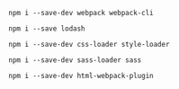 ```
npm i --save-dev webpack webpack-cli
```

```
npm i --save lodash
```

```
npm i --save-dev css-loader style-loader
```

```
npm i --save-dev sass-loader sass
```

```
npm i --save-dev html-webpack-plugin
```